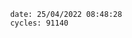 

                date: 25/04/2022 08:48:28
                cycles: 91140

                         